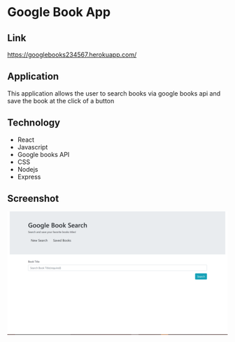 # Google Book App

## Link
https://googlebooks234567.herokuapp.com/

## Application
This application allows the user to search books via google books api and save the book at the click of a button

## Technology
* React
* Javascript
* Google books API
* CSS
* Nodejs
* Express

## Screenshot 
![screenshot](shot.png)
